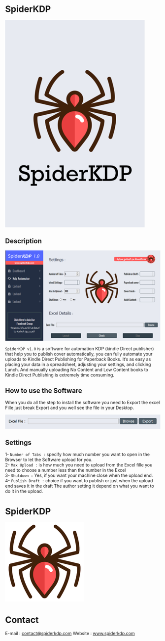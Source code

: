  # SpiderKDP   
![](Screenshot/cover.png)

 ## Description
 ![main page](Screenshot/First_Page.png)
 
`SpiderKDP v1.0` is a software for automation KDP (kindle Direct publisher) that help you to publish cover automatically, you can fully automate your uploads to Kindle Direct Publishing for Paperback Books.
It’s as easy as placing your data in a spreadsheet, adjusting your settings, and clicking Lunch.
And manually uploading No Content and Low Content books to Kindle Direct Publishing is extremely time consuming.

## How to use the Software 

When you do all the step to install the software you need to Export the excel Fille just break Export and you well see the file in your Desktop.
  
![](Screenshot/Import_Export.PNG)


## Settings
  
1- `Number of Tabs :` specify how much number you want to open in the Browser to let the Software upload for you.    
2- `Max Upload :` is how much you need to upload from the Excel fille you need to choose a number less than the number in the Excel  
3- `Shutdown :`  Yes, if you want your machine close when the upload end.                             
4- `Publish Draft :`  choice if you want to publish or just when the upload end saves it in the draft
The author setting it depend on what you want to do it in the upload.

# SpiderKDP  
![](Screenshot/logo_desktop.png) 

# Contact
E-mail : contact@spiderkdp.com
Website : www.spiderkdp.com

